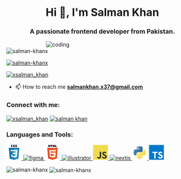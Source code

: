 <h1 align="center">Hi 👋, I'm Salman Khan</h1>
<h3 align="center">A passionate frontend developer from Pakistan.</h3>

<img align="right" alt="coding" width="400" src="https://github.com/user-attachments/assets/8d953e2f-26fb-4b8e-8a33-5422b128e684" />


<p align="left"> <img src="https://komarev.com/ghpvc/?username=salman-khanx&label=Profile%20views&color=0e75b6&style=flat" alt="salman-khanx" /> </p>

<p align="left"> <a href="https://github.com/ryo-ma/github-profile-trophy"><img src="https://github-profile-trophy.vercel.app/?username=salman-khanx" alt="salman-khanx" /></a> </p>

<p align="left"> <a href="https://twitter.com/xsalman_khan" target="blank"><img src="https://img.shields.io/twitter/follow/xsalman_khan?logo=twitter&style=for-the-badge" alt="xsalman_khan" /></a> </p>

- 📫 How to reach me **salmankhan.x37@gmail.com**

<h3 align="left">Connect with me:</h3>
<p align="left">
<a href="https://twitter.com/xsalman_khan" target="blank"><img align="center" src="https://raw.githubusercontent.com/rahuldkjain/github-profile-readme-generator/master/src/images/icons/Social/twitter.svg" alt="xsalman_khan" height="30" width="40" /></a>
<a href="https://linkedin.com/in/salman khan" target="blank"><img align="center" src="https://raw.githubusercontent.com/rahuldkjain/github-profile-readme-generator/master/src/images/icons/Social/linked-in-alt.svg" alt="salman khan" height="30" width="40" /></a>
</p>

<h3 align="left">Languages and Tools:</h3>
<p align="left"> <a href="https://www.w3schools.com/css/" target="_blank" rel="noreferrer"> <img src="https://raw.githubusercontent.com/devicons/devicon/master/icons/css3/css3-original-wordmark.svg" alt="css3" width="40" height="40"/> </a> <a href="https://www.figma.com/" target="_blank" rel="noreferrer"> <img src="https://www.vectorlogo.zone/logos/figma/figma-icon.svg" alt="figma" width="40" height="40"/> </a> <a href="https://www.w3.org/html/" target="_blank" rel="noreferrer"> <img src="https://raw.githubusercontent.com/devicons/devicon/master/icons/html5/html5-original-wordmark.svg" alt="html5" width="40" height="40"/> </a> <a href="https://www.adobe.com/in/products/illustrator.html" target="_blank" rel="noreferrer"> <img src="https://www.vectorlogo.zone/logos/adobe_illustrator/adobe_illustrator-icon.svg" alt="illustrator" width="40" height="40"/> </a> <a href="https://developer.mozilla.org/en-US/docs/Web/JavaScript" target="_blank" rel="noreferrer"> <img src="https://raw.githubusercontent.com/devicons/devicon/master/icons/javascript/javascript-original.svg" alt="javascript" width="40" height="40"/> </a> <a href="https://nextjs.org/" target="_blank" rel="noreferrer"> <img src="https://cdn.worldvectorlogo.com/logos/nextjs-2.svg" alt="nextjs" width="40" height="40"/> </a> <a href="https://www.python.org" target="_blank" rel="noreferrer"> <img src="https://raw.githubusercontent.com/devicons/devicon/master/icons/python/python-original.svg" alt="python" width="40" height="40"/> </a> <a href="https://www.typescriptlang.org/" target="_blank" rel="noreferrer"> <img src="https://raw.githubusercontent.com/devicons/devicon/master/icons/typescript/typescript-original.svg" alt="typescript" width="40" height="40"/> </a> </p>

<p><img align="left" src="https://github-readme-stats.vercel.app/api/top-langs?username=salman-khanx&show_icons=true&locale=en&layout=compact" alt="salman-khanx" /></p>

<p>&nbsp;<img align="center" src="https://github-readme-stats.vercel.app/api?username=salman-khanx&show_icons=true&locale=en" alt="salman-khanx" /></p>

